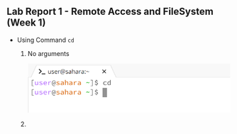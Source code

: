__Lab Report 1 - Remote Access and FileSystem (Week 1)__
-------------

- Using Command `cd`
  1) No arguments
     
      ![Image](img11.png)
  2)
